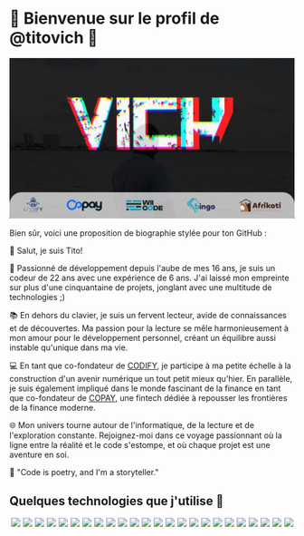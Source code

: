 # 🚀 Bienvenue sur le profil de @titovich 🚀

![Bannière GitHub](https://raw.githubusercontent.com/Titovich2203/Titovich2203/main/levich.jpg)


Bien sûr, voici une proposition de biographie stylée pour ton GitHub :

👋 Salut, je suis Tito!

🚀 Passionné de développement depuis l'aube de mes 16 ans, je suis un codeur de 22 ans avec une expérience de 6 ans. J'ai laissé mon empreinte sur plus d'une cinquantaine de projets, jonglant avec une multitude de technologies ;)

📚 En dehors du clavier, je suis un fervent lecteur, avide de connaissances et de découvertes. Ma passion pour la lecture se mêle harmonieusement à mon amour pour le développement personnel, créant un équilibre aussi instable qu'unique dans ma vie.

💻 En tant que co-fondateur de [CODIFY](https://codify-sn.com/), je participe à ma petite échelle à la construction d'un avenir numérique un tout petit mieux qu'hier. En parallèle, je suis également impliqué dans le monde fascinant de la finance en tant que co-fondateur de [COPAY](https://copay.sn/), une fintech dédiée à repousser les frontières de la finance moderne.

🌐 Mon univers tourne autour de l'informatique, de la lecture et de l'exploration constante. Rejoignez-moi dans ce voyage passionnant où la ligne entre la réalité et le code s'estompe, et où chaque projet est une aventure en soi.

🚀 "Code is poetry, and I'm a storyteller."

## Quelques technologies que j'utilise 🔧

<div style="display: flex; justify-content: space-around">
<img src="https://upload.wikimedia.org/wikipedia/commons/thumb/f/f8/Python_logo_and_wordmark.svg/2560px-Python_logo_and_wordmark.svg.png" height="50" />
<img src="https://flask.palletsprojects.com/en/2.1.x/_images/flask-logo.png" height="50" />
 <img src="https://www.djangoproject.com/m/img/logos/django-logo-negative.png" height="50" />
 <img src="https://reactjs.org/logo-og.png" height="50" />
 <img src="https://nextjs.org/static/favicon/favicon-32x32.png" height="50" />
 <img src="https://nestjs.com/img/logo_text.svg" height="50" />
 <img src="https://angular.io/assets/images/logos/angular/angular.svg" height="50" />
 <img src="https://www.w3.org/html/logo/downloads/HTML5_Logo_512.png" height="50" />
 <img src="https://upload.wikimedia.org/wikipedia/commons/d/d5/CSS3_logo_and_wordmark.svg" height="50" />
 <img src="https://upload.wikimedia.org/wikipedia/commons/6/6a/JavaScript-logo.png" height="50" />
 <img src="https://www.php.net/images/logos/new-php-logo.svg" height="50" />
 <img src="https://symfony.com/images/logos/header-logo.svg" height="50" />
 <img src="https://laravel.com/img/logomark.min.svg" height="50" />
 <img src="https://s.w.org/style/images/about/WordPress-logotype-standard.png" height="50" />
 <img src="https://cdn-icons-png.flaticon.com/512/825/825533.png" height="50" />
 <img src="https://upload.wikimedia.org/wikipedia/commons/thumb/0/0e/Shopify_logo_2018.svg/2560px-Shopify_logo_2018.svg.png" height="50" />
 <img src="https://www.mysql.com/common/logos/logo-mysql-170x115.png" height="50" />
 <img src="https://www.postgresql.org/media/img/about/press/elephant.png" height="50" />
 <img src="https://logos-world.net/wp-content/uploads/2021/02/Docker-Logo-2015-2017.png" height="50" />
 <img src="https://kubernetes.io/images/kubernetes-horizontal-color.png" height="50" />
 <img src="https://nodejs.org/static/images/logo.svg" height="50" />
 <img src="https://upload.wikimedia.org/wikipedia/commons/1/17/Google-flutter-logo.png" height="50" />
 <img src="https://developer.android.com/studio/images/studio-icon.svg" height="50" />
 <img src="https://firebase.google.com/downloads/brand-guidelines/PNG/logo-vertical.png" height="50" />
</div>
<!--
## Statistiques GitHub 📈

![Statistiques GitHub](https://github-readme-stats.vercel.app/api?username=Titovich2203&show_icons=true&hide_border=true&count_private=true&include_all_commits=true&theme=dark)

![Langages utilisés](https://github-readme-stats.vercel.app/api/top-langs/?username=Titovich2203&layout=compact&theme=dark)

**Titovich2203/Titovich2203** is a ✨ _special_ ✨ repository because its `README.md` (this file) appears on your GitHub profile.

Here are some ideas to get you started:

- 🔭 I’m currently working on ...
- 🌱 I’m currently learning ...
- 👯 I’m looking to collaborate on ...
- 🤔 I’m looking for help with ...
- 💬 Ask me about ...
- 📫 How to reach me: ...
- 😄 Pronouns: ...
- ⚡ Fun fact: ...
-->
